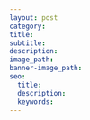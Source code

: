 ```yaml
---
layout: post
category:
title:
subtitle:
description:
image_path:
banner-image_path:
seo:
  title:
  description:
  keywords:
---
```


